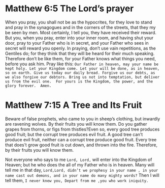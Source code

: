 # Matthew 6:5 The Lord’s prayer
When you pray, you shall not be as the hypocrites, for they love to stand and pray in the synagogues and in the corners of the streets, that they my be seen by men. Most certainly, I tell you, they have received their reward. But you, when you pray, enter into your inner room, and having shut your door, pray to your Father who is in secret, and your Father who sees in secret will reward you openly.
In praying, don’t use vain repetitions, as the Gentiles do; for they think that they will be heard for their much speaking. Therefore don’t be like them, for your Father knows what things you need, before you ask him.
Pray like this:  `Our Father in heaven, may your name be kept holy.
Let your Kingdom come. Let your will be done, as in heaven, so on earth.
Give us today our daily bread.
Forgive us our debts, as we also forgive our debtors.
Bring us not into temptation, but deliver us from the evil one. 
For yours is the Kingdom, the power, and the glory forever. 
Amen. `

# Matthew 7:15 A Tree and Its Fruit
Beware of false prophets, who came to you in sheep’s clothing, but inwardly are ravening wolves. By their fruits you will know them. Do you gather grapes from thorns, or figs from thistles?Even so, every good tree produces good fruit; but the corrupt tree produces evil fruit. A good tree can’t produce evil fruit, neither can a corrupt tree produce good fruit. Every tree that does’t grow good fruit is cut down, and thrown into the fire. Therefore, by their fruits you will know them. 

Not everyone who says to me `Lord, Lord,` will enter into the Kingdom of Heaven; but he who does the all of my Father who is in heaven. Many will tell me in that day, `Lord,Lord, didn’t we prophesy in your name , in your name cast out demons, and in your name do many mighty words?` Then I will tell them, `I never knew you, Depart from me ,you who work iniquity.`




